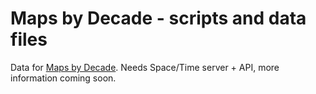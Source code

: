 # Maps by Decade - scripts and data files

Data for [Maps by Decade](http://spacetime.nypl.org/maps-by-decade). Needs Space/Time server + API, more information coming soon.
